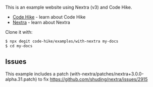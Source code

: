 This is an example website using Nextra (v3) and Code Hike.

- [Code Hike](https://codehike.org) - learn about Code Hike
- [Nextra](https://nextra.site) - learn about Nextra

Clone it with:

```bash
$ npx degit code-hike/examples/with-nextra my-docs
$ cd my-docs
```

## Issues

This example includes a patch (with-nextra/patches/nextra+3.0.0-alpha.31.patch) to fix https://github.com/shuding/nextra/issues/2915
